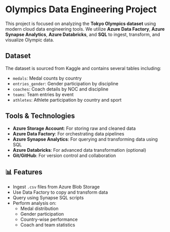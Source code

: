 # Olympics Data Engineering Project

This project is focused on analyzing the **Tokyo Olympics dataset** using modern cloud data engineering tools. We utilize **Azure Data Factory**, **Azure Synapse Analytics**, **Azure Databricks**, and **SQL** to ingest, transform, and visualize Olympic data.

## Dataset

The dataset is sourced from Kaggle and contains several tables including:
- `medals`: Medal counts by country
- `entries_gender`: Gender participation by discipline
- `coaches`: Coach details by NOC and discipline
- `teams`: Team entries by event
- `athletes`: Athlete participation by country and sport

## Tools & Technologies

- **Azure Storage Account**: For storing raw and cleaned data
- **Azure Data Factory**: For orchestrating data pipelines
- **Azure Synapse Analytics**: For querying and transforming data using SQL
- **Azure Databricks**: For advanced data transformation (optional)
- **Git/GitHub**: For version control and collaboration

## 📊 Features

- Ingest `.csv` files from Azure Blob Storage
- Use Data Factory to copy and transform data
- Query using Synapse SQL scripts
- Perform analysis on:
  - Medal distribution
  - Gender participation
  - Country-wise performance
  - Coach and team statistics

